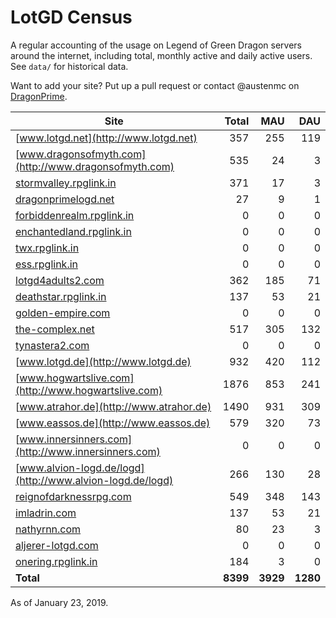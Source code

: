# LotGD Census
A regular accounting of the usage on Legend of Green Dragon servers around the internet, including total, monthly active and daily active users. See `data/` for historical data.

Want to add your site? Put up a pull request or contact @austenmc on [DragonPrime](http://dragonprime.net).


Site | Total | MAU | DAU
--- | ---:| ---:| ---:
[www.lotgd.net](http://www.lotgd.net)|357|255|119
[www.dragonsofmyth.com](http://www.dragonsofmyth.com)|535|24|3
[stormvalley.rpglink.in](http://stormvalley.rpglink.in)|371|17|3
[dragonprimelogd.net](http://dragonprimelogd.net)|27|9|1
[forbiddenrealm.rpglink.in](http://forbiddenrealm.rpglink.in)|0|0|0
[enchantedland.rpglink.in](http://enchantedland.rpglink.in)|0|0|0
[twx.rpglink.in](http://twx.rpglink.in)|0|0|0
[ess.rpglink.in](http://ess.rpglink.in)|0|0|0
[lotgd4adults2.com](http://lotgd4adults2.com)|362|185|71
[deathstar.rpglink.in](http://deathstar.rpglink.in)|137|53|21
[golden-empire.com](http://golden-empire.com)|0|0|0
[the-complex.net](http://the-complex.net)|517|305|132
[tynastera2.com](http://tynastera2.com)|0|0|0
[www.lotgd.de](http://www.lotgd.de)|932|420|112
[www.hogwartslive.com](http://www.hogwartslive.com)|1876|853|241
[www.atrahor.de](http://www.atrahor.de)|1490|931|309
[www.eassos.de](http://www.eassos.de)|579|320|73
[www.innersinners.com](http://www.innersinners.com)|0|0|0
[www.alvion-logd.de/logd](http://www.alvion-logd.de/logd)|266|130|28
[reignofdarknessrpg.com](http://reignofdarknessrpg.com)|549|348|143
[imladrin.com](http://imladrin.com)|137|53|21
[nathyrnn.com](http://nathyrnn.com)|80|23|3
[aljerer-lotgd.com](http://aljerer-lotgd.com)|0|0|0
[onering.rpglink.in](http://onering.rpglink.in)|184|3|0
**Total**|**8399**|**3929**|**1280**

As of January 23, 2019.
